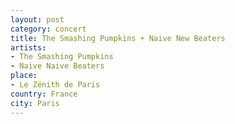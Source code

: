 ```yaml
---
layout: post
category: concert
title: The Smashing Pumpkins + Naive New Beaters
artists: 
- The Smashing Pumpkins
- Naive Naive Beaters
place: 
- Le Zénith de Paris
country: France
city: Paris
---
```


